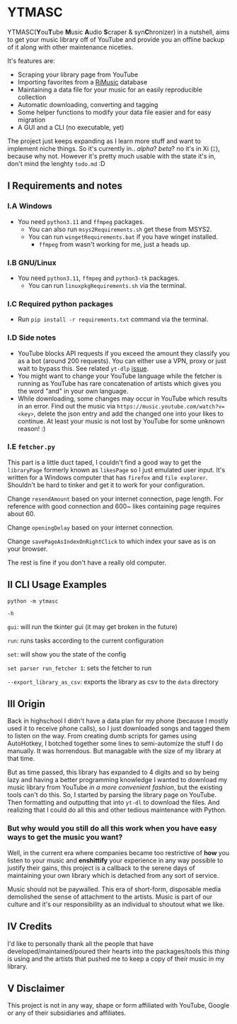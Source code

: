 # YTMASC

YTMASC(**Y**ou**T**ube **M**usic **A**udio **S**craper & syn**C**hronizer) in a nutshell, aims to get your music library off of YouTube and provide you an offline backup of it along with other maintenance niceties.

It's features are:

- Scraping your library page from YouTube
- Importing favorites from a [RiMusic](https://github.com/fast4x/RiMusic) database
- Maintaining a data file for your music for an easily reproducible collection
- Automatic downloading, converting and tagging
- Some helper functions to modify your data file easier and for easy migration
- A GUI and a CLI (no executable, yet)

The project just keeps expanding as I learn more stuff and want to implement niche things. So it's currently in.. *alpha*? *beta*? no it's in Xi (`Ξ`), because why not. However it's pretty much usable with the state it's in, don't mind the lenghty `todo.md` :D

## I Requirements and notes

### I.A Windows

- You need `python3.11` and `ffmpeg` packages.
  - You can also run `msys2Requirements.sh` get these from MSYS2.
  - You can run `wingetRequirements.bat` if you have winget installed.
    - `ffmpeg` from wasn't working for me, just a heads up.

### I.B GNU/Linux

- You need `python3.11`, `ffmpeg` and `python3-tk` packages.
  - You can run `linuxpkgRequirements.sh` via the terminal.

### I.C Required python packages

- Run `pip install -r requirements.txt` command via the terminal.

### I.D Side notes

- YouTube blocks API requests if you exceed the amount they classify you as a bot (around 200 requests). You can either use a VPN, proxy or just wait to bypass this. See related `yt-dlp` [issue](https://github.com/yt-dlp/yt-dlp/issues/10128).
- You might want to change your YouTube language while the fetcher is running as YouTube has rare concatenation of artists which gives you the word "and" in your own language.
- While downloading, some changes may occur in YouTube which results in an error.
Find out the music via `https://music.youtube.com/watch?v=<key>`, delete the json entry and add the changed one into your likes to continue. At least your music is not lost by YouTube for some unknown reason! :\)

### I.E `fetcher.py`

This part is a little duct taped, I couldn't find a good way to get the `libraryPage` formerly known as `likesPage` so I just emulated user input. It's written for a Windows computer that has `firefox` and `file explorer`. Shouldn't be hard to tinker and get it to work for your configuration.

Change `resendAmount` based on your internet connection, page length. For reference with good connection and 600~ likes containing page requires about 60.

Change `openingDelay` based on your internet connection.

Change `savePageAsIndexOnRightClick` to which index your save as is on your browser.

The rest is fine if you don't have a really old computer.

## II CLI Usage Examples

`python -m ytmasc`

`-h`

`gui`: will run the tkinter gui (it may get broken in the future)

`run`: runs tasks according to the current configuration

`set`: will show you the state of the config

`set parser run_fetcher 1`: sets the fetcher to run

`--export_library_as_csv`: exports the library as csv to the `data` directory

## III Origin

Back in highschool I didn't have a data plan for my phone \(because I mostly used it to receive phone calls\), so I just downloaded songs and tagged them to listen on the way. From creating dumb scripts for games using AutoHotkey, I botched together some lines to semi-automize the stuff I do manually. It was horrendous. But managable with the size of my library at that time.

But as time passed, this library has expanded to 4 digits and so by being lazy and having a better programming knowledge I wanted to download my music library from YouTube *in a more convenient fashion*, but the existing tools can't do this. So, I started by parsing the library page on YouTube. Then formatting and outputting that into `yt-dl` to download the files. And realizing that I could do all this and other tedious maintenance with Python.

### But why would you still do all this work when you have easy ways to get the music you want?

Well, in the current era where companies became too restrictive of **how** you listen to your music and **enshittify** your experience in any way possible to justify their gains, this project is a callback to the serene days of maintaining your own library which is detached from any sort of service.

Music should not be paywalled. This era of short-form, disposable media demolished the sense of attachment to the artists. Music is part of our culture and it's our responsibility as an individual to shoutout what we like.

## IV Credits

I'd like to personally thank all the people that have developed\/maintained\/poured their hearts into the packages\/tools this *thing* is using and the artists that pushed me to keep a copy of their music in my library.

## V Disclaimer

This project is not in any way, shape or form affiliated with YouTube, Google or any of their subsidiaries and affiliates.
